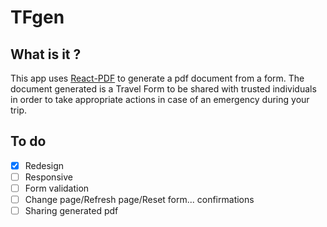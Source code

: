 # TFgen

## What is it ?
This app uses [React-PDF](https://react-pdf.org/) to generate a pdf document from a form.
The document generated is a Travel Form to be shared with trusted individuals in order to take appropriate actions in case of an emergency during your trip.

## To do
- [x] Redesign
- [ ] Responsive
- [ ] Form validation
- [ ] Change page/Refresh page/Reset form... confirmations
- [ ] Sharing generated pdf